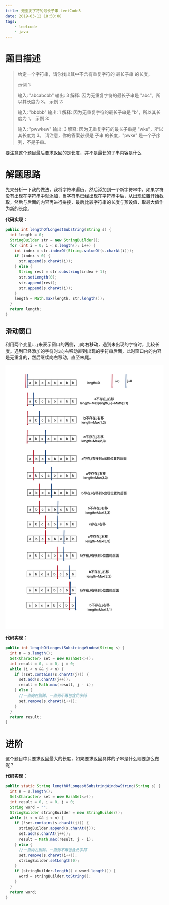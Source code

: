```yaml
---
title: 无重复字符的最长子串-LeetCode3
date: 2019-03-12 18:50:08
tags: 
	- leetcode
	- java
---
```


# 题目描述

>给定一个字符串，请你找出其中不含有重复字符的 最长子串 的长度。
>
>示例 1:
>
>输入: "abcabcbb"
>输出: 3 
>解释: 因为无重复字符的最长子串是 "abc"，所以其长度为 3。
>示例 2:
>
>输入: "bbbbb"
>输出: 1
>解释: 因为无重复字符的最长子串是 "b"，所以其长度为 1。
>示例 3:
>
>输入: "pwwkew"
>输出: 3
>解释: 因为无重复字符的最长子串是 "wke"，所以其长度为 3。
>     请注意，你的答案必须是 子串 的长度，"pwke" 是一个子序列，不是子串。

要注意这个题目最后要求返回的是长度，并不是最长的子串内容是什么

<!--more-->

# 解题思路

先来分析一下我的做法，我将字符串遍历，然后添加到一个新字符串中。如果字符没有出现在字符串中就添加，当字符串已经出现在字符串中后，从出现位置开始截取，然后与后面的内容再进行拼接，最后比较字符串的长度与预设值，取最大值作为新的长度。

**代码实现：**

```java
public int lengthOfLongestSubstring(String s) {
  int length = 0;
  StringBuilder str = new StringBuilder();
  for (int i = 0; i < s.length(); i++) {
    int index = str.indexOf(String.valueOf(s.charAt(i)));
    if (index < 0) {
      str.append(s.charAt(i));
    } else {
      String rest = str.substring(index + 1);
      str.setLength(0);
      str.append(rest);
      str.append(s.charAt(i));
    }
    length = Math.max(length, str.length());
  }
  return length;
}
```

## 滑动窗口

利用两个变量`i,j`来表示窗口的两侧，`j`向右移动，遇到未出现的字符时，比较长度。遇到已经添加的字符时`i`向右移动直到出现的字符串后面，此时窗口内的内容是无重复的，然后继续向右移动，直至末尾。

![](https://raw.githubusercontent.com/liunaijie/images/master/leetcode-3.png)

**代码实现：**

```java
public int lengthOfLongestSubstringWindow(String s) {
  int n = s.length();
  Set<Character> set = new HashSet<>();
  int result = 0, i = 0, j = 0;
  while (i < n && j < n) {
    if (!set.contains(s.charAt(j))) {
      set.add(s.charAt(j++));
      result = Math.max(result, j - i);
    } else {
      //一直向右删除，一直到不再包含此字符
      set.remove(s.charAt(i++));
    }
  }
  return result;
}
```

# 进阶

这个题目中只要求返回最大的长度，如果要求返回具体的子串是什么则要怎么做呢？

**代码实现：**

```java
public static String lengthOfLongestSubstringWindowString(String s) {
  int n = s.length();
  Set<Character> set = new HashSet<>();
  int result = 0, i = 0, j = 0;
  String word = "";
  StringBuilder stringBuilder = new StringBuilder();
  while (i < n && j < n) {
    if (!set.contains(s.charAt(j))) {
      stringBuilder.append(s.charAt(j));
      set.add(s.charAt(j++));
      result = Math.max(result, j - i);
    } else {
      //一直向右删除，一直到不再包含此字符
      set.remove(s.charAt(i++));
      stringBuilder.setLength(0);
    }
    if (stringBuilder.length() > word.length()) {
      word = stringBuilder.toString();
    }
  }
  return word;
}
```

